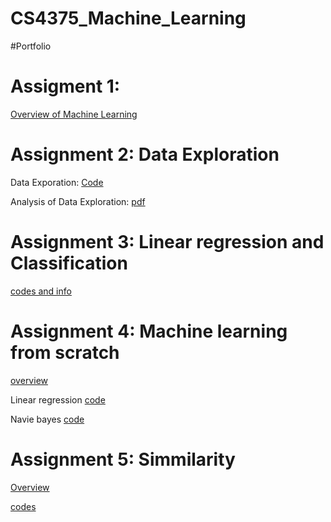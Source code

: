 # CS4375_Machine_Learning
#Portfolio

# Assigment 1: 
[Overview of Machine Learning ]( https://drive.google.com/file/d/1PEkWn2Gy8Ym27Yye8wpa5t2PxPuaplVj/view?usp=sharing) 

# Assignment 2: Data Exploration 


Data Exporation: [Code](https://github.com/techmin/CS4375_Machine_Learning/blob/master/Data_Exploration/Main.cpp)  

Analysis of Data Exploration: [pdf](https://drive.google.com/file/d/1HdqbG-JIjHqosqFTjU30a_nHFBStYNZg/view?usp=sharing)

# Assignment 3: Linear regression and Classification 
[codes and info](https://github.com/techmin/CS4375_Machine_Learning/tree/master/Assignment%203)

# Assignment 4: Machine learning from scratch

[overview](https://docs.google.com/document/d/1ktlHTweuKlWinWQdH1ErestQVm4Fc6xg_VtrEa8bYhE/edit)

Linear regression [code](https://github.com/techmin/CS4375_Machine_Learning/blob/master/Assignment%204/LRscratch.cpp)

Navie bayes [code](https://github.com/techmin/CS4375_Machine_Learning/blob/master/Assignment%204/Naive_bayes.cpp)

# Assignment 5: Simmilarity 
[Overview](https://docs.google.com/document/d/1JEgZlmd1956bK4WFQhXpfLWHDEPMSlLGF_0urF2xGfg/edit?usp=sharing)

[codes](https://github.com/techmin/CS4375_Machine_Learning/tree/master/Assignment%205)
